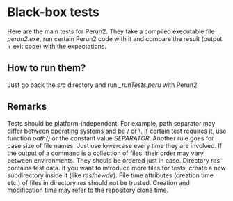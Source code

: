 # Black-box tests

Here are the main tests for Perun2.
They take a compiled executable file *perun2.exe*, run certain Perun2 code with it and compare the result (output + exit code) with the expectations.

## How to run them?

Just go back the *src* directory and run *_runTests.peru* with Perun2.

## Remarks

Tests should be platform-independent. For example, path separator may differ between operating systems and be / or \\.
If certain test requires it, use function *path()* or the constant value *SEPARATOR*.
Another rule goes for case size of file names. Just use lowercase every time they are involved.
If the output of a command is a collection of files, their order may vary between environments.
They should be ordered just in case.
Directory *res* contains test data.
If you want to introduce more files for tests, create a new subdirectory inside it (like *res/newdir*).
File time attributes (creation time etc.) of files in directory *res* should not be trusted.
Creation and modification time may refer to the repository clone time.
